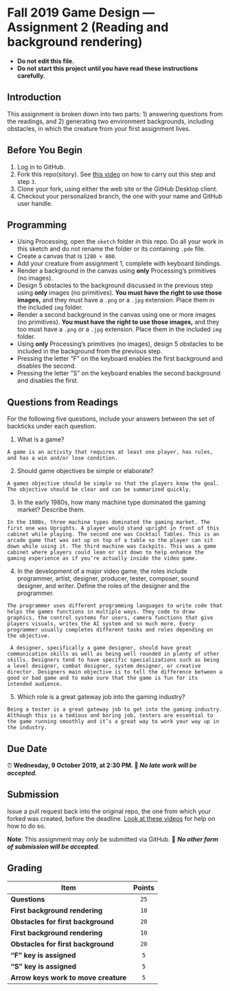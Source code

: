 # Fall 2019 Game Design — Assignment 2 (Reading and background rendering)

* **Do not edit this file.**  
* **Do not start this project until you have read these instructions carefully.**

## Introduction
This assignment is broken down into two parts: 1) answering questions from the readings, and 2) generating two environment backgrounds, including obstacles, in which the creature from your first assignment lives.

## Before You Begin
1. Log in to GitHub.
2. Fork this repo(sitory). See [this video](http://code-warrior.github.io/tutorials/git/github/forking-and-cloning-at-the-github-web-site/) on how to carry out this step and step `3`.
3. Clone your fork, using either the web site or the GitHub Desktop client.
4. Checkout your personalized branch, the one with your name and GitHub user handle.

## Programming
* Using Processing, open the `sketch` folder in this repo. Do all your work in this sketch and do not rename the folder or its containing `.pde` file.
* Create a canvas that is `1280 × 800`.
* Add your creature from assignment 1, complete with keyboard bindings.
* Render a background in the canvas using **only** Processing’s primitives (no images).
* Design 5 obstacles to the background discussed in the previous step using **only** images (no primitives). **You must have the right to use those images,** and they must have a `.png` or a `.jpg` extension. Place them in the included  `img` folder.
* Render a second background in the canvas using one or more images (no primitives). **You must have the right to use those images,** and they too must have a `.png` or a `.jpg` extension. Place them in the included `img` folder.
* Using **only** Processing’s primitives (no images), design 5 obstacles to be included in the background from the previous step.
* Pressing the letter ”F” on the keyboard enables the first background and disables the second.
* Pressing the letter ”S” on the keyboard enables the second background and disables the first.

## Questions from Readings
For the following five questions, include your answers between the set of backticks under each question.

1. What is a game?
```
A game is an activity that requires at least one player, has rules, and has a win and/or lose condition.
```
2. Should game objectives be simple or elaborate?
```
A games objective should be simple so that the players know the goal. The objective should be clear and can be summarized quickly.
```
3. In the early 1980s, how many machine type dominated the gaming market? Describe them.
```
In the 1980s, three machine types dominated the gaming market. The first one was Uprights. A player would stand upright in front of this cabinet while playing. The second one was Cocktail Tables. This is an arcade game that was set up on top of a table so the player can sit down while using it. The third machine was Cockpits. This was a game cabinet where players could lean or sit down to help enhance the gaming experience as if you’re actually inside the video game.
```
4. In the development of a major video game, the roles include programmer, artist, designer, producer, tester, composer, sound designer, and writer. Define the roles of the designer and the programmer.
```
The programmer uses different programming languages to write code that helps the games functions in multiple ways. They code to draw graphics, the control systems for users, camera functions that give players visuals, writes the AI system and so much more. Every programmer usually completes different tasks and roles depending on the objective.

 A designer, specifically a game designer, should have great communication skills as well as being well rounded in plenty of other skills. Designers tend to have specific specializations such as being a level designer, combat designer, system designer, or creative director. Designers main objective is to tell the difference between a good or bad game and to make sure that the game is fun for its intended audience.

```
5. Which role is a great gateway job into the gaming industry?
```
Being a tester is a great gateway job to get into the gaming industry. Although this is a tedious and boring job, testers are essential to the game running smoothly and it’s a great way to work your way up in the industry. 
```

## Due Date
⏰ **Wednesday, 9 October 2019, at 2:30 PM. 🚫 _No late work will be accepted._**

## Submission
Issue a pull request back into the original repo, the one from which your forked was created, before the deadline. [Look at these videos](http://code-warrior.github.io/tutorials/git/github/) for help on how to do so.

**Note**: This assignment may *only* be submitted via GitHub. 🚫 **_No other form of submission will be accepted_**.

## Grading
| Item                                 | Points |
|--------------------------------------|:------:|
| **Questions**                        | `25`   |
| **First background rendering**       | `10`   |
| **Obstacles for first background**   | `20`   |
| **First background rendering**       | `10`   |
| **Obstacles for first background**   | `20`   |
| **“F” key is assigned**              | `5`    |
| **“S” key is assigned**              | `5`    |
| **Arrow keys work to move creature** | `5`    |
